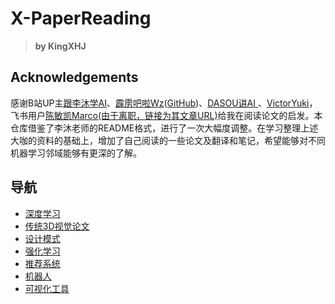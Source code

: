 # X-PaperReading

> **by KingXHJ**

## Acknowledgements
感谢B站UP主[跟李沐学AI](https://space.bilibili.com/1567748478?spm_id_from=333.337.0.0)、[霹雳吧啦Wz](https://space.bilibili.com/18161609)([GitHub](https://github.com/WZMIAOMIAO/deep-learning-for-image-processing))、[DASOU讲AI
](https://space.bilibili.com/414678948)、[VictorYuki](https://space.bilibili.com/13355688)，飞书用户[陈敏凯Marco(由于离职，链接为其文章URL)](https://s3tlxskbq3.feishu.cn/docx/NyPqdCKraoXz9gxNVCfcIFdnnAc?continueFlag=0f3e03decdf4cadde0a19bcedd4f0820)给我在阅读论文的启发。本仓库借鉴了李沐老师的README格式，进行了一次大幅度调整。在学习整理上述大咖的资料的基础上，增加了自己阅读的一些论文及翻译和笔记，希望能够对不同机器学习邻域能够有更深的了解。


## 导航
- [深度学习](./Deep%20Learning/README.md)
- [传统3D视觉论文](./Traditional%203D%20Vision/README.md)
- [设计模式](./Design%20Patterns/README.md)
- [强化学习](./Reinforcement/README.md)
- [推荐系统](./Recommendation%20System/README.md)
- [机器人](./Robotics/README.md)
- [可视化工具](./Tools/README.md)
